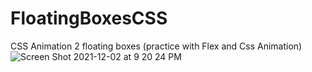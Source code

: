 # FloatingBoxesCSS
CSS Animation 2 floating boxes (practice with Flex and Css Animation) 
![Screen Shot 2021-12-02 at 9 20 24 PM](https://user-images.githubusercontent.com/58197108/144549788-cdf384e7-eb43-4c0a-ae23-0ac5dc546044.png)
